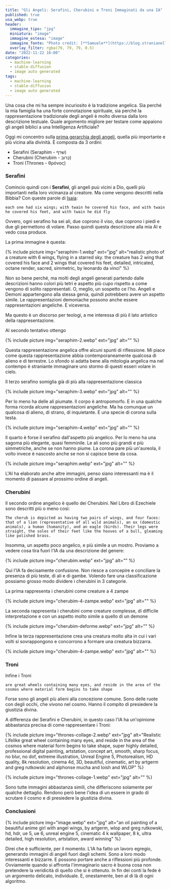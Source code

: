 ```yaml
---
title: "Gli Angeli: Serafini, Cherubini e Troni Immaginati da una IA"
published: true
usa_webp: true
header:
  immagine_tipo: "jpg"
  miniatura: "image"
  immagine_estesa: "image"
  immagine_fonte: "Photo credit: [**Samuele**](https://blog.stranianelli.com/)"
  overlay_filter: rgba(79, 79, 79, 0.5)
date: "2022-11-22 16:00"
categories:
  - machine-learning
  - stable-diffusion
  - image auto generated
tags:
  - machine-learning
  - stable-diffusion
  - image auto generated
---
```


Una cosa che mi ha sempre incuriosito è la tradizione angelica. Sia perché la mia famiglia ha una forte connotazione spirituale, sia perché la rappresentazione tradizionale degli angeli è molto diversa dalla loro descrizione testuale. Quale argomento migliore per testare come appaiono gli angeli biblici a una Intelligenza Artificiale?

Oggi mi concentro sulla [prima gerarchia degli angeli](https://en.wikipedia.org/wiki/Hierarchy_of_angels), quella più importante e più vicina alla divinità. È composta da 3 ordini:

- Serafini (Seraphim - שרף)
- Cherubini (Cherubim - כְּרוּב)
- Troni (Thrones - θρόνος)

### Serafini

Comincio quindi con i **Serafini**, gli angeli puù vicini a Dio, quelli più importanti nella loro vicinanza al creatore. Ma come vengono descritti nella Bibbia? Con queste parole di [Isaia](<https://en.wikisource.org/wiki/Bible_(King_James)/Isaiah#6:1>):

```
each one had six wings; with twain he covered his face, and with twain he covered his feet, and with twain he did fly
```

Ovvero, ogni serafino ha sei ali, due coprono il viso, due coprono i piedi e due gli permettono di volare. Passo quindi questa descrizione alla mia AI e vedo cosa produce.

La prima immagine è questa:

{% include picture img="seraphim-1.webp" ext="jpg" alt="realistic photo of a creature with 6 wings, flying in a starred sky. the creature has 2 wing that covered his face and 2 wings that covered his feet, detailed, intricated, octane render, sacred, simmetric, by leonardo da vinci" %}

Non so bene perché, ma molti degli angeli generati partendo dalle descrizioni hanno colori più tetri e aspetto più cupo rispetto a come vengono di solito rappresentati. O, meglio, un sospetto ce l'ho. Angeli e Demoni appartengono alla stessa genia, quindi potrebbero avere un aspetto simile. Le rappresentazioni demoniache possono anche essere rappresentazioni angeliche. E viceversa.

Ma questo è un discorso per teologi, a me interessa di più il lato artistico della rappresentazione.

Al secondo tentativo ottengo

{% include picture img="seraphim-2.webp" ext="jpg" alt="" %}

Questa rappresentazione angelica offre alcuni spunti di riflessione. Mi piace come questa rappresentazione abbia contemporaneamente qualcosa di alieno e di terrestre. Lo sfondo si adatta bene alla mitologia angelica ma nel contempo è straniante immaginare uno stormo di questi esseri volare in cielo.

Il terzo serafino somiglia già di più alla rappresentazione classica

{% include picture img="seraphim-3.webp" ext="jpg" alt="" %}

Per lo meno ha delle ali piumate. Il corpo è antropomorfo. E in una qualche forma ricorda alcune rappresentazioni angeliche. Ma ha comunque un qualcosa di alieno, di strano, di inquietante. E una specie di corona sulla testa.

{% include picture img="seraphim-4.webp" ext="jpg" alt="" %}

Il quarto è forse il serafino dall'aspetto più angelico. Per lo meno ha una sagoma più elegante, quasi femminile. Le ali sono più grandi e più simmetriche, anche se non hanno piume. La corona pare più un'aureola, il volto invece è nascosto anche se non si capisce bene da cosa.

{% include picture img="seraphim.webp" ext="jpg" alt="" %}

L'AI ha elaborato anche altre immagini, penso siano interessanti ma è il momento di passare al prossimo ordine di angeli.

### Cherubini

Il secondo ordine angelico è quello dei Cherubini. Nel Libro di Ezechiele sono descritti più o meno così:

```
The cherub is depicted as having two pairs of wings, and four faces: that of a lion (representative of all wild animals), an ox (domestic animals), a human (humanity), and an eagle (birds). Their legs were straight, the soles of their feet like the hooves of a bull, gleaming like polished brass.
```

Insomma, un aspetto poco angelico, e più simile a un mostro. Proviamo a vedere cosa tira fuori l'IA da una descrizione del genere:

{% include picture img="cherubim.webp" ext="jpg" alt="" %}

Qui l'IA fa decisamente confusione. Non riesce a concepire e conciliare la presenza di più teste, di ali e di gambe. Volendo fare una classificazione possiamo grosso modo dividere i cherubini in 3 categorie.

La prima rappresenta i cherubini come creature a 4 zampe

{% include picture img="cherubim-4-zampe.webp" ext="jpg" alt="" %}

La seconda rappresenta i cherubini come creature complesse, di difficile interpretazione e con un aspetto molto simile a quello di un demone

{% include picture img="cherubim-deforme.webp" ext="jpg" alt="" %}

Infine la terza rappresentazione crea una creatura molto alta in cui i vari volti si sovrappongono e concorrono a formare una creatura bizzarra.

{% include picture img="cherubim-4-zampe.webp" ext="jpg" alt="" %}

### Troni

Infine i Troni

```
are great wheels containing many eyes, and reside in the area of the cosmos where material form begins to take shape
```

Forse sono gli angeli più alieni alla concezione comune. Sono delle ruote con degli occhi, che vivono nel cosmo. Hanno il compito di presiedere la giustizia divina.

A differenza dei Serafini e Cherubini, in questo caso l'IA ha un'opinione abbastanza precisa di come rappresentare i Troni:

{% include picture img="thrones-collage-2.webp" ext="jpg" alt="Realistic Lifelike great wheel containing many eyes, and reside in the area of the cosmos where material form begins to take shape, super highly detailed, professional digital painting, artstation, concept art, smooth, sharp focus, no blur, no dof, extreme illustration, Unreal Engine 5, Photorealism, HD quality, 8k resolution, cinema 4d, 3D, beautiful, cinematic, art by artgerm and greg rutkowski and alphonse mucha and loish and WLOP" %}

{% include picture img="thrones-collage-1.webp" ext="jpg" alt="" %}

Sono tutte immagini abbastanza simili, che differiscono solamente per qualche dettaglio. Rendono però bene l'idea di un essere in grado di scrutare il cosmo e di presiedere la giustizia divina.

### Conclusioni

{% include picture img="image.webp" ext="jpg" alt="an oil painting of a beautiful anime girl with angel wings, by artgerm, wlop and greg rutkowski, hd, hdr, ue 5, ue 6, unreal engine 5, cinematic 4 k wallpaper, 8 k, ultra detailed, high resolution, artstation, award winning" %}

Direi che è sufficiente, per il momento. L'IA ha fatto un lavoro egregio, generando immagini di angeli fuori dagli schemi. Sono a loro modo interessanti e bizzarre. E possono portare anche a riflessioni più profonde. Ovviamente quando si affronta l'immaginario sacro è buona cosa non pretendere la veridicità di quello che si è ottenuto. In fin dei conti la fede è un argomento delicato, individuale. E, onestamente, ben al di là di ogni algoritmo.
